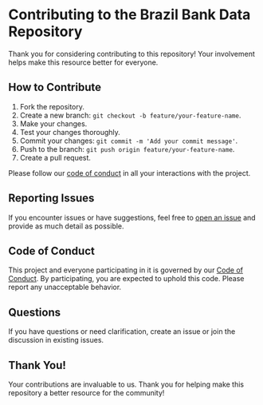 # Contributing to the Brazil Bank Data Repository

Thank you for considering contributing to this repository! Your involvement helps make this resource better for everyone.

## How to Contribute

1. Fork the repository.
2. Create a new branch: `git checkout -b feature/your-feature-name`.
3. Make your changes.
4. Test your changes thoroughly.
5. Commit your changes: `git commit -m 'Add your commit message'`.
6. Push to the branch: `git push origin feature/your-feature-name`.
7. Create a pull request.

Please follow our [code of conduct](CODE_OF_CONDUCT.md) in all your interactions with the project.

## Reporting Issues

If you encounter issues or have suggestions, feel free to [open an issue](../../issues) and provide as much detail as possible.

## Code of Conduct

This project and everyone participating in it is governed by our [Code of Conduct](CODE_OF_CONDUCT.md). By participating, you are expected to uphold this code. Please report any unacceptable behavior.

## Questions

If you have questions or need clarification, create an issue or join the discussion in existing issues.

## Thank You!

Your contributions are invaluable to us. Thank you for helping make this repository a better resource for the community!

